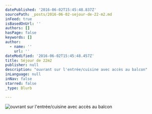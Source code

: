 ```yaml
---
datePublished: '2016-06-02T15:45:48.837Z'
sourcePath: _posts/2016-06-02-sejour-de-22-m2.md
inFeed: true
isBasedOnUrl: ''
authors: []
hasPage: false
keywords: []
author:
  - name: ''
    url: ''
dateModified: '2016-06-02T15:45:48.457Z'
title: Séjour de 22m2
publisher: null
description: "ouvrant sur l'entrée/cuisine avec accès au balcon"
inLanguage: null
inNav: false
starred: false
_type: Blurb

---
```

![ouvrant sur l'entrée/cuisine avec accès au balcon](https://the-grid-user-content.s3-us-west-2.amazonaws.com/cc51622f-2adb-435d-8b54-8c17887b7402.jpg)